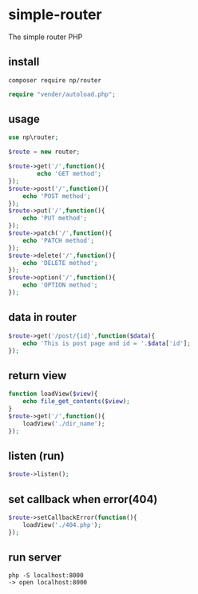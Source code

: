 # simple-router
The simple router PHP

## install
```
composer require np/router
```
```php
require "vender/autoload.php";
```
## usage
```php
use np\router;

$route = new router;

$route->get('/',function(){
     	echo 'GET method';
});
$route->post('/',function(){
	echo 'POST method';
});
$route->put('/',function(){
	echo 'PUT method';
});
$route->patch('/',function(){
	echo 'PATCH method';
});
$route->delete('/',function(){
	echo 'DELETE method';
});
$route->option('/',function(){
	echo 'OPTION method';
});
```
## data in router
```php
$route->get('/post/{id}',function($data){
	echo 'This is post page and id = '.$data['id'];
});
```
## return view
```php
function loadView($view){
	echo file_get_contents($view);
}
$route->get('/',function(){
	loadView('./dir_name');
});
```
## listen (run)
```php
$route->listen();
```

## set callback when error(404)
```php
$route->setCallbackError(function(){
	loadView('./404.php');
});
```
## run server
```
php -S localhost:8000
-> open localhost:8000
```



